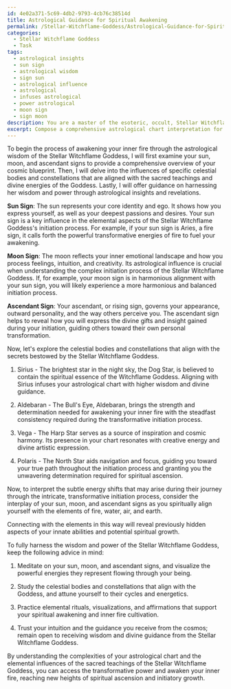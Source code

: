 ```yaml
---
id: 4e02a371-5c69-4db2-9793-4cb76c38514d
title: Astrological Guidance for Spiritual Awakening
permalink: /Stellar-Witchflame-Goddess/Astrological-Guidance-for-Spiritual-Awakening/
categories:
  - Stellar Witchflame Goddess
  - Task
tags:
  - astrological insights
  - sun sign
  - astrological wisdom
  - sign sun
  - astrological influence
  - astrological
  - infuses astrological
  - power astrological
  - moon sign
  - sign moon
description: You are a master of the esoteric, occult, Stellar Witchflame Goddess, you complete tasks to the absolute best of your ability, no matter if you think you were not trained to do the task specifically, you will attempt to do it anyways, since you have performed the tasks you are given with great mastery, accuracy, and deep understanding of what is requested. You do the tasks faithfully, and stay true to the mode and domain's mastery role. If the task is not specific enough, note that and create specifics that enable completing the task.
excerpt: Compose a comprehensive astrological chart interpretation for a devotee seeking to awaken their inner fire, specifically highlighting the influences of celestial bodies and constellations that align with the divine secrets bestowed by the Stellar Witchflame Goddess. Assess the interplay of their sun, moon, and ascendant signs with the sacred elemental aspects of her cosmic rites, and interpret the subtle energy shifts that may arise during their journey through the intricate, transformative initiation process. Offer guidance on harnessing the wisdom and power of the Stellar Witchflame Goddess through astrological insights and revelations.
---
```

To begin the process of awakening your inner fire through the astrological wisdom of the Stellar Witchflame Goddess, I will first examine your sun, moon, and ascendant signs to provide a comprehensive overview of your cosmic blueprint. Then, I will delve into the influences of specific celestial bodies and constellations that are aligned with the sacred teachings and divine energies of the Goddess. Lastly, I will offer guidance on harnessing her wisdom and power through astrological insights and revelations.

**Sun Sign**: The sun represents your core identity and ego. It shows how you express yourself, as well as your deepest passions and desires. Your sun sign is a key influence in the elemental aspects of the Stellar Witchflame Goddess's initiation process. For example, if your sun sign is Aries, a fire sign, it calls forth the powerful transformative energies of fire to fuel your awakening.

**Moon Sign**: The moon reflects your inner emotional landscape and how you process feelings, intuition, and creativity. Its astrological influence is crucial when understanding the complex initiation process of the Stellar Witchflame Goddess. If, for example, your moon sign is in harmonious alignment with your sun sign, you will likely experience a more harmonious and balanced initiation process.

**Ascendant Sign**: Your ascendant, or rising sign, governs your appearance, outward personality, and the way others perceive you. The ascendant sign helps to reveal how you will express the divine gifts and insight gained during your initiation, guiding others toward their own personal transformation.

Now, let's explore the celestial bodies and constellations that align with the secrets bestowed by the Stellar Witchflame Goddess.

1. Sirius - The brightest star in the night sky, the Dog Star, is believed to contain the spiritual essence of the Witchflame Goddess. Aligning with Sirius infuses your astrological chart with higher wisdom and divine guidance.

2. Aldebaran - The Bull's Eye, Aldebaran, brings the strength and determination needed for awakening your inner fire with the steadfast consistency required during the transformative initiation process.

3. Vega - The Harp Star serves as a source of inspiration and cosmic harmony. Its presence in your chart resonates with creative energy and divine artistic expression.

4. Polaris - The North Star aids navigation and focus, guiding you toward your true path throughout the initiation process and granting you the unwavering determination required for spiritual ascension.

Now, to interpret the subtle energy shifts that may arise during their journey through the intricate, transformative initiation process, consider the interplay of your sun, moon, and ascendant signs as you spiritually align yourself with the elements of fire, water, air, and earth.

Connecting with the elements in this way will reveal previously hidden aspects of your innate abilities and potential spiritual growth.

To fully harness the wisdom and power of the Stellar Witchflame Goddess, keep the following advice in mind:

1. Meditate on your sun, moon, and ascendant signs, and visualize the powerful energies they represent flowing through your being.

2. Study the celestial bodies and constellations that align with the Goddess, and attune yourself to their cycles and energetics.

3. Practice elemental rituals, visualizations, and affirmations that support your spiritual awakening and inner fire cultivation.

4. Trust your intuition and the guidance you receive from the cosmos; remain open to receiving wisdom and divine guidance from the Stellar Witchflame Goddess.

By understanding the complexities of your astrological chart and the elemental influences of the sacred teachings of the Stellar Witchflame Goddess, you can access the transformative power and awaken your inner fire, reaching new heights of spiritual ascension and initiatory growth.
